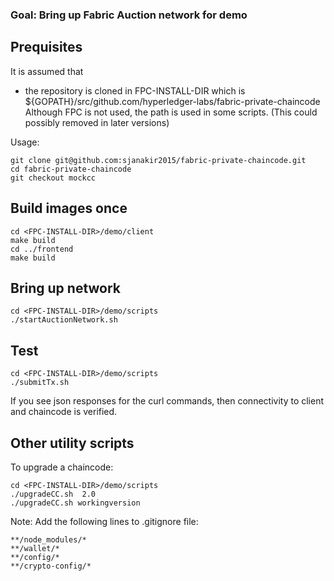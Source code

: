 
### Goal: Bring up Fabric Auction network for demo

## Prequisites
It is assumed that
- the repository is cloned in FPC-INSTALL-DIR which is ${GOPATH}/src/github.com/hyperledger-labs/fabric-private-chaincode
Although FPC is not used, the path is used in some scripts.  (This could possibly removed in later versions)

Usage:
```
git clone git@github.com:sjanakir2015/fabric-private-chaincode.git
cd fabric-private-chaincode
git checkout mockcc
```

## Build images once
```
cd <FPC-INSTALL-DIR>/demo/client
make build
cd ../frontend
make build
```

## Bring up network
```
cd <FPC-INSTALL-DIR>/demo/scripts
./startAuctionNetwork.sh
```

## Test

```
cd <FPC-INSTALL-DIR>/demo/scripts
./submitTx.sh
```

If you see json responses for the curl commands, then connectivity to client and chaincode is verified.  

## Other utility scripts

To upgrade a chaincode:
```
cd <FPC-INSTALL-DIR>/demo/scripts
./upgradeCC.sh  2.0
./upgradeCC.sh workingversion
```


Note:  Add the following lines to .gitignore file:
```
**/node_modules/*
**/wallet/*
**/config/*
**/crypto-config/*
```
